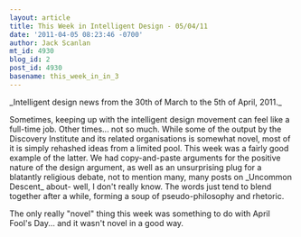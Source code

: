 ```yaml
---
layout: article
title: This Week in Intelligent Design - 05/04/11
date: '2011-04-05 08:23:46 -0700'
author: Jack Scanlan
mt_id: 4930
blog_id: 2
post_id: 4930
basename: this_week_in_in_3
---
```

<p>_Intelligent design news from the 30th of March to the 5th of April, 2011._</p>


<p>Sometimes, keeping up with the intelligent design movement can feel like a full-time job. Other times... not so much. While some of the output by the Discovery Institute and its related organisations is somewhat novel, most of it is simply rehashed ideas from a limited pool. This week was a fairly good example of the latter. We had copy-and-paste arguments for the positive nature of the design argument, as well as an unsurprising plug for a blatantly religious debate, not to mention many, many posts on _Uncommon Descent_ about- well, I don't really know. The words just tend to blend together after a while, forming a soup of pseudo-philosophy and rhetoric.</p>


<p>The only really "novel" thing this week was something to do with April Fool's Day... and it wasn't novel in a good way.</p>
